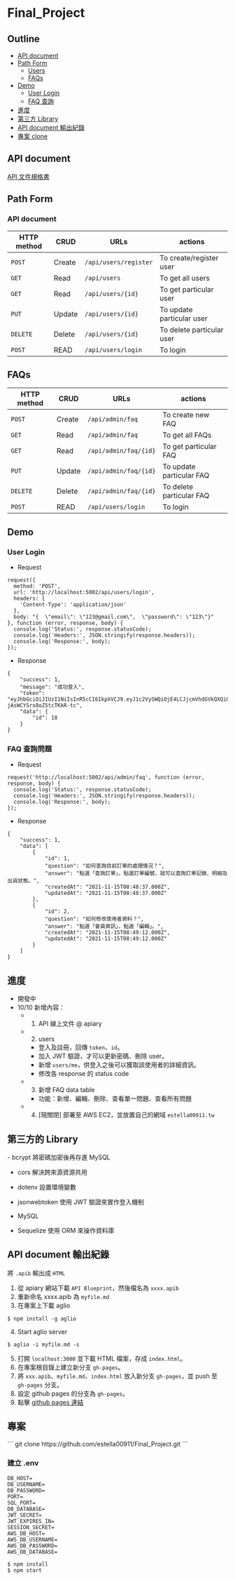 # Final_Project
## Outline
* [API document](#apiDoc)
* [Path Form](#pathForm)
    * [Users](#users)
    * [FAQs](#faqs)
* [Demo](#demo)
    * [User Login](#userLogin)
    * [FAQ 查詢](#faqQuery)
* [進度](#process)
* [第三方 Library](#thirdLibrary)
* [API document 輸出紀錄](#apiary)
* [專案 clone](#project)

<h2 id="apiDoc">API document</h2>

[API 文件規格書](https://estella00911.github.io/Final_Project/)

<h2 id="pathForm">Path Form</h2>

<h3 id="users">API document</h3>

| HTTP method | CRUD   | URLs              | actions                   |
| ----------- | ------ | ----------------- | ------------------------- | 
| `POST`      | Create | `/api/users/register`      | To create/register user   |
| `GET`       | Read   | `/api/users`      | To get all users          |
| `GET`       | Read   | `/api/users/{id}` | To get particular user    |
| `PUT`       | Update | `/api/users/{id}` | To update particular user |
| `DELETE`    | Delete | `/api/users/{id}` | To delete particular user | 
| `POST`    | READ | `/api/users/login` | To login |

<h2 id="faqs">FAQs</h2>

| HTTP method | CRUD   | URLs              | actions                   |
| ----------- | ------ | ----------------- | ------------------------- | 
| `POST`      | Create | `/api/admin/faq`      | To create new FAQ   |
| `GET`       | Read   | `/api/admin/faq`      | To get all FAQs         |
| `GET`       | Read   | `/api/admin/faq/{id}` | To get particular FAQ    |
| `PUT`       | Update | `/api/admin/faq/{id}` | To update particular FAQ |
| `DELETE`    | Delete | `/api/admin/faq/{id}` | To delete particular FAQ | 
| `POST`    | READ | `/api/users/login` | To login |

<h2 id="demo">Demo</h2>

<h3 id="userLogin">User Login</h3>

- Request

```
request({
  method: 'POST',
  url: 'http://localhost:5002/api/users/login',
  headers: {
    'Content-Type': 'application/json'
  },
  body: "{  \"email\": \"123@gmail.com\",  \"password\": \"123\"}"
}, function (error, response, body) {
  console.log('Status:', response.statusCode);
  console.log('Headers:', JSON.stringify(response.headers));
  console.log('Response:', body);
});
```

- Response

```
{
    "success": 1,
    "message": "成功登入",
    "token": "eyJhbGciOiJIUzI1NiIsInR5cCI6IkpXVCJ9.eyJ1c2VySWQiOjE4LCJjcmVhdGVkQXQiOiIyMDIxLTExLTE1VDA3OjQ1OjMxLjAwMFoiLCJpYXQiOjE2MzY5NjU4OTcsImV4cCI6MTYzNzA1MjI5N30.I77vzC5U003s0qW2qm88-jAsWCYSrx8oZ5tcTKkR-tc",
    "data": {
        "id": 18
    }
}
```

<h3 id="faqQuery">FAQ 查詢問題</h3>

- Request
```
request('http://localhost:5002/api/admin/faq', function (error, response, body) {
  console.log('Status:', response.statusCode);
  console.log('Headers:', JSON.stringify(response.headers));
  console.log('Response:', body);
});
```

- Response

```
{
    "success": 1,
    "data": [
        {
            "id": 1,
            "question": "如何查詢目前訂單的處理情況？",
            "answer": "點選「查詢訂單」，點選訂單編號，就可以查詢訂單記錄、明細及出貨狀態。",
            "createdAt": "2021-11-15T08:48:37.000Z",
            "updatedAt": "2021-11-15T08:48:37.000Z"
        },
        {
            "id": 2,
            "question": "如何修改使用者資料？",
            "answer": "點選「會員資訊」，點選「編輯」。",
            "createdAt": "2021-11-15T08:49:12.000Z",
            "updatedAt": "2021-11-15T08:49:12.000Z"
        }
    ]
}
```

<h2 id="process">進度</h2>

- 開發中
- 10/10 新增內容：
    - 1. API 線上文件 @ apiary
    - 2. users
        - 登入及註冊，回傳 `token`、`id`。
        - 加入 JWT 驗證，才可以更新密碼、刪除 user。
        - 新增 `users/me`，供登入之後可以獲取該使用者的詳細資訊。
        - 修改各 response 的 status code 
    - 3. 新增 FAQ data table
        - 功能：新增、編輯、刪除、查看單一問題、查看所有問題
    - 4. [現關閉] 部署至 AWS EC2，並放置自己的網域 `estella00911.tw`

<h2 id="thirdLibrary">第三方的 Library</h2>
- bcrypt
將密碼加密後再存進 MySQL

- cors
解決跨來源資源共用

- dotenv
設置環境變數

- jsonwebtoken
使用 JWT 驗證來實作登入機制

- MySQL

- Sequelize
使用 ORM 來操作資料庫

<h2 id="apiary">API document 輸出紀錄</h2>

將 `.apib` 輸出成 `HTML`
1. 從 apiary 網站下載 `API Blueprint`，然後檔名為 `xxxx.apib`
2. 重新命名 xxxx.apib 為 `myfile.md`
3. 在專案上下載 aglio
```
$ npm install -g aglio
```

4. Start aglio server
```
$ aglio -i myfile.md -s
```

5. 打開 `localhost:3000` 並下載 HTML 檔案，存成 `index.html`。
6. 在專案根目錄上建立新分支 `gh-pages`。
7. 將 `xxx.apib`、`myfile.md`、`index.html` 放入新分支 `gh-pages`，並 push 至 `gh-pages` 分支。
8. 設定 github pages 的分支為 `gh-pages`。
9. 點擊 [github pages 連結](https://estella00911.github.io/Final_Project/)


<h2 id='project'>專案</h2>
```
git clone https://github.com/estella00911/Final_Project.git
```

### 建立 .env

```
DB_HOST=
DB_USERNAME=
DB_PASSWORD=
PORT=
SQL_PORT=
DB_DATABASE=
JWT_SECRET=
JWT_EXPIRES_IN=
SESSION_SECRET=
AWS_DB_HOST=
AWS_DB_USERNAME=
AWS_DB_PASSWORD=
AWS_DB_DATABASE=
```

```
$ npm install
$ npm start
```